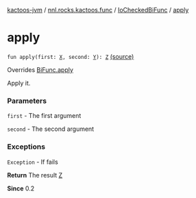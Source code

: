 [kactoos-jvm](../../index.md) / [nnl.rocks.kactoos.func](../index.md) / [IoCheckedBiFunc](index.md) / [apply](./apply.md)

# apply

`fun apply(first: `[`X`](index.md#X)`, second: `[`Y`](index.md#Y)`): `[`Z`](index.md#Z) [(source)](https://github.com/neonailol/kactoos/blob/master/kactoos-jvm/src/main/kotlin/nnl/rocks/kactoos/func/IoCheckedBiFunc.kt#L24)

Overrides [BiFunc.apply](../../nnl.rocks.kactoos/-bi-func/apply.md)

Apply it.

### Parameters

`first` - The first argument

`second` - The second argument

### Exceptions

`Exception` - If fails

**Return**
The result [Z](index.md#Z)

**Since**
0.2

